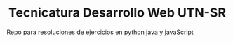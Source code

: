 <h1 align="center">Tecnicatura Desarrollo Web UTN-SR </h1>


Repo para resoluciones de ejercicios en python java y javaScript
